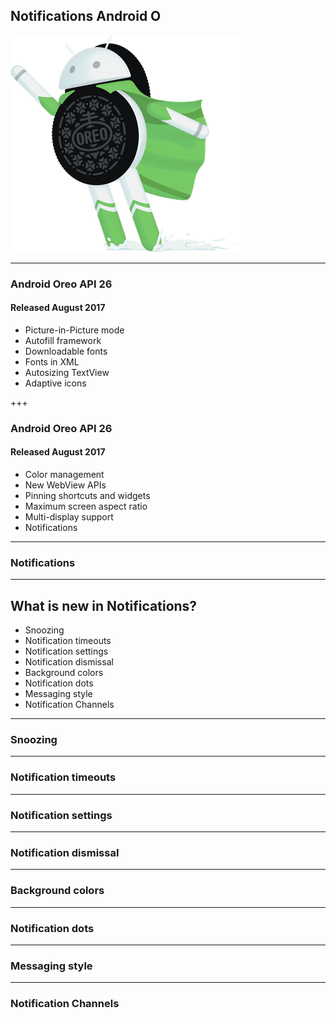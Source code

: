 ## Notifications Android O

![Image-Absolute](assets/android-oreo.png)

---
### Android Oreo API 26 
#### Released August 2017

- Picture-in-Picture mode 
- Autofill framework 
- Downloadable fonts 
- Fonts in XML 
- Autosizing TextView 
- Adaptive icons 

+++
### Android Oreo API 26
#### Released August 2017

- Color management 
- New WebView APIs 
- Pinning shortcuts and widgets 
- Maximum screen aspect ratio 
- Multi-display support 
- Notifications 

---
### Notifications

---
## What is new in Notifications? 
- Snoozing
- Notification timeouts
- Notification settings
- Notification dismissal
- Background colors
- Notification dots
- Messaging style
- Notification Channels

---
### Snoozing

---
### Notification timeouts

---
### Notification settings

---
### Notification dismissal

---
### Background colors

---
### Notification dots

---
### Messaging style

---
### Notification Channels